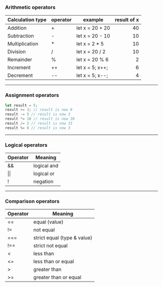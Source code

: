 
### Arithmetic operators

| Calculation type | operator | example | result of x |
| --- | ------------ | ------ | -----------: |
| Addition | + | let x = 20 + 20 | 40 |
| Subtraction | - | let x = 20 - 10 | 10 |
| Multiplication | \* | let x = 2 \* 5 | 10 |
| Division | / | let x = 20 / 2 | 10 |
| Remainder | % | let x = 20 % 6 | 2 |
| Increment | ++ | let x = 5; x++; | 6 |
| Decrement | -- | let x = 5; x--; | 4 |

---

### Assignment operators

```Javascript
let result = 5;
result += 3; // result is now 8 
result -= 5 // result is now 3
result *= 10 // result is now 30
result /= 2 // result is now 15
result %= 6 // result is now 3
```

---

### Logical operators

| Operator | Meaning |
| --- | ------------ |
| && | logical and |
| \|\| | logical or |
| ! | negation |

---

### Comparison operators

| Operator | Meaning |
| --- | ------------ |
| == | equal (value) |
| != | not equal |
| === | strict equal (type & value) |
| !== | strict not equal |
| < | less than |
| <= | less than or equal |
| > | greater than |
| >= | greater than or equal |

